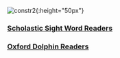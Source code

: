 ![constr2](https://1blockatatime.github.io/English/images2/constr2.png){:height="50px"}  

### [Scholastic Sight Word Readers](https://1blockatatime.github.io/English/schol_swr)  

### [Oxford Dolphin Readers](https://1blockatatime.github.io/English/oxf_dolph)  

